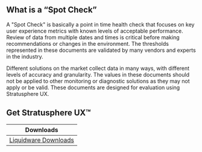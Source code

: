 What is a “Spot Check”
--------------
   A "Spot Check" is basically a point in time health check that focuses on key user experience metrics with known levels of acceptable performance. Review of data from multiple dates and times is critical before making recommendations or changes in the environment. The thresholds represented in these documents are validated by many vendors and experts in the industry.

   Different solutions on the market collect data in many ways, with different levels of accuracy and granularity. The values in these documents should not be applied to other monitoring or diagnostic solutions as they may not apply or be valid. These documents are designed for evaluation using Stratusphere UX.
   

[getting started]: https://liquidware.zendesk.com/hc/en-us/articles/210641983-Stratusphere-UX-Documentation
[Video Training]: http://training.liquidware.com/products/stratusphere

Get Stratusphere UX™
--------------


| Downloads              |
| ---------------------- |
| [Liquidware Downloads][Downloads]   |


[Downloads]: http://www.liquidware.com/download
[logo]: https://avatars3.githubusercontent.com/u/24906944?v=3&s=200



